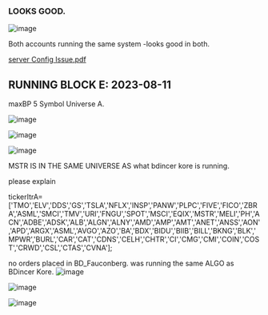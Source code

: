   ### LOOKS GOOD.

  ![image](https://github.com/bdincerTrader/Fauconberg1/assets/127531384/5caac297-6d3a-4b04-86c4-246ec4a4e0c6)

Both accounts running the same system -looks good in both.

[server Config Issue.pdf](https://github.com/bdincerTrader/Fauconberg1/files/12322654/server.Config.Issue.pdf)



##  RUNNING BLOCK E: 2023-08-11

maxBP 5
Symbol Universe A.

![image](https://github.com/bdincerTrader/Fauconberg1/assets/127531384/8110faf5-de2e-444a-ae34-bebe29fcb8f2)

![image](https://github.com/bdincerTrader/Fauconberg1/assets/127531384/c4e40d74-f9e2-4868-a32a-50d7a2e80d95)

![image](https://github.com/bdincerTrader/Fauconberg1/assets/127531384/d42d7d10-31d5-40c2-add7-7888843c1c9d)


MSTR IS IN THE SAME UNIVERSE AS what bdincer kore is running.

please explain

tickerItrA=['TMO','ELV','DDS','GS','TSLA','NFLX','INSP','PANW','PLPC','FIVE','FICO','ZBRA','ASML','SMCI','TMV','URI','FNGU','SPOT','MSCI','EQIX','MSTR','MELI','PH','ACN','ADBE','ADSK','ALB','ALGN','ALNY','AMD','AMP','AMT','ANET','ANSS','AON','APD','ARGX','ASML','AVGO','AZO','BA','BDX','BIDU','BIIB','BILL','BKNG','BLK','MPWR','BURL','CAR','CAT','CDNS','CELH','CHTR','CI','CMG','CMI','COIN','COST','CRWD','CSL','CTAS','CVNA'];

no orders placed in BD_Fauconberg. was running the same ALGO as BDincer Kore. 
![image](https://github.com/bdincerTrader/Fauconberg1/assets/127531384/fc4be6e0-e471-4895-908c-a0b864ce2417)


    
![image](https://github.com/bdincerTrader/Fauconberg1/assets/127531384/62096385-b810-4e43-b829-1cc1dd9db5c6)


![image](https://github.com/bdincerTrader/Fauconberg1/assets/127531384/7dc6fdec-fd8b-4280-b897-6ce9be698f48)
